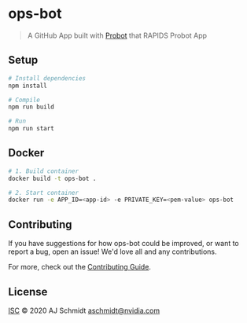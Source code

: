 # ops-bot

> A GitHub App built with [Probot](https://github.com/probot/probot) that RAPIDS Probot App

## Setup

```sh
# Install dependencies
npm install

# Compile
npm run build

# Run
npm run start
```

## Docker

```sh
# 1. Build container
docker build -t ops-bot .

# 2. Start container
docker run -e APP_ID=<app-id> -e PRIVATE_KEY=<pem-value> ops-bot
```

## Contributing

If you have suggestions for how ops-bot could be improved, or want to report a bug, open an issue! We'd love all and any contributions.

For more, check out the [Contributing Guide](CONTRIBUTING.md).

## License

[ISC](LICENSE) © 2020 AJ Schmidt <aschmidt@nvidia.com>
